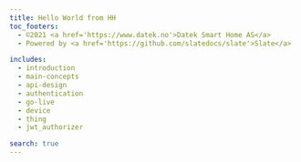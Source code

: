 ```yaml
---
title: Hello World from HH
toc_footers:
  - ©2021 <a href='https://www.datek.no'>Datek Smart Home AS</a>
  - Powered by <a href='https://github.com/slatedocs/slate'>Slate</a>

includes:
  - introduction
  - main-concepts
  - api-design
  - authentication
  - go-live
  - device
  - thing
  - jwt_authorizer

search: true
---
```


<Go Live Endpoint>

<CreateDevice>

<CreateThing>

<DeleteDevice>

<LinkThing>

<ListDevice>

<UnLinkThing>

<Protected>
<Query>
